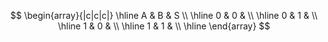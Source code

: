 
$$
\begin{array}{|c|c|c|}
\hline
A & B & S \\
\hline
0 & 0 & \\
\hline
0 & 1 & \\
\hline
1 & 0 & \\
\hline
1 & 1 & \\
\hline
\end{array}
$$